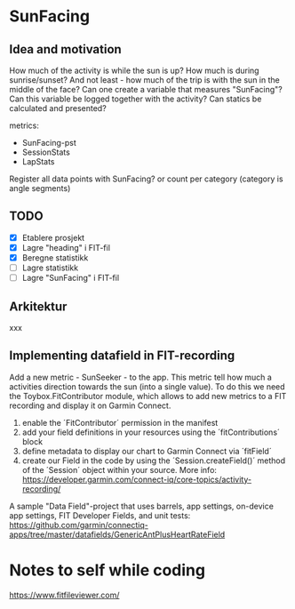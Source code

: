 # SunFacing

## Idea and motivation
How much of the activity is while the sun is up? 
How much is during sunrise/sunset? 
And not least - how much of the trip is with the sun in the middle of the face?
Can one create a variable that measures "SunFacing"? 
Can this variable be logged together with the activity? 
Can statics be calculated and presented?

metrics:
- SunFacing-pst
- SessionStats 
- LapStats

Register all data points with SunFacing?
or count per category (category is angle segments)

## TODO
- [x] Etablere prosjekt
- [x] Lagre "heading" i FIT-fil
- [x] Beregne statistikk
- [ ] Lagre statistikk    
- [ ] Lagre "SunFacing" i FIT-fil

## Arkitektur

xxx

## Implementing datafield in FIT-recording

Add a new metric - SunSeeker - to the app. This metric tell how much a activities direction towards the sun (into a single value). To do this we need the Toybox.FitContributor module, which allows to add new metrics to a FIT recording and display it on Garmin Connect.
1)  enable the ´FitContributor´ permission in the manifest
2)  add your field definitions in your resources using the ´fitContributions´ block
3)  define metadata to display our chart to Garmin Connect via ´fitField´
4)  create our Field in the code by using the ´Session.createField()´ method of the ´Session´ object within your source.
More info: https://developer.garmin.com/connect-iq/core-topics/activity-recording/


A sample "Data Field"-project that uses barrels, app settings, on-device app settings, FIT Developer Fields, and unit tests: https://github.com/garmin/connectiq-apps/tree/master/datafields/GenericAntPlusHeartRateField


# Notes to self while coding

https://www.fitfileviewer.com/

